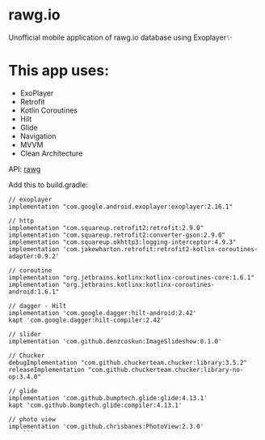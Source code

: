 # rawg.io
Unofficial mobile application of rawg.io database using Exoplayer✨
# This app uses:
- ExoPlayer
- Retrofit
- Kotlin Coroutines
- Hilt
- Glide
- Navigation
- MVVM
- Clean Architecture

API: [rawg](https://rawg.io/apidocs)

Add this to build.gradle:
```
// exoplayer
implementation "com.google.android.exoplayer:exoplayer:2.16.1"

// http
implementation "com.squareup.retrofit2:retrofit:2.9.0"
implementation "com.squareup.retrofit2:converter-gson:2.9.0"
implementation "com.squareup.okhttp3:logging-interceptor:4.9.3"
implementation 'com.jakewharton.retrofit:retrofit2-kotlin-coroutines-adapter:0.9.2'

// coroutine
implementation "org.jetbrains.kotlinx:kotlinx-coroutines-core:1.6.1"
implementation "org.jetbrains.kotlinx:kotlinx-coroutines-android:1.6.1"

// dagger - Hilt
implementation 'com.google.dagger:hilt-android:2.42'
kapt 'com.google.dagger:hilt-compiler:2.42'

// slider
implementation 'com.github.denzcoskun:ImageSlideshow:0.1.0'

// Chucker
debugImplementation "com.github.chuckerteam.chucker:library:3.5.2"
releaseImplementation "com.github.chuckerteam.chucker:library-no-op:3.4.0"

// glide
implementation 'com.github.bumptech.glide:glide:4.13.1'
kapt 'com.github.bumptech.glide:compiler:4.13.1'

// photo view
implementation 'com.github.chrisbanes:PhotoView:2.3.0'
    ```
